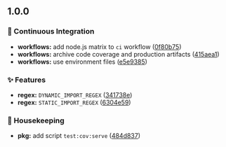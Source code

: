 ## 1.0.0


### :robot: Continuous Integration

* **workflows:** add node.js matrix to `ci` workflow ([0f80b75](https://github.com/flex-development/import-regex/commit/0f80b75554b50900c78807f979211ac8c92e5ffe))
* **workflows:** archive code coverage and production artifacts ([415aea1](https://github.com/flex-development/import-regex/commit/415aea12b81fc7c960ae59e21681ee643117b144))
* **workflows:** use environment files ([e5e9385](https://github.com/flex-development/import-regex/commit/e5e9385fefcca18acd086836ebeef7fe54b48949))


### :sparkles: Features

* **regex:** `DYNAMIC_IMPORT_REGEX` ([341738e](https://github.com/flex-development/import-regex/commit/341738ecda9c3335274300c1fc82458deaa54c16))
* **regex:** `STATIC_IMPORT_REGEX` ([6304e59](https://github.com/flex-development/import-regex/commit/6304e599251317b181effc3003a31fb2151bbec7))


### :house_with_garden: Housekeeping

* **pkg:** add script `test:cov:serve` ([484d837](https://github.com/flex-development/import-regex/commit/484d8373de88a13120b623d408a942262800d05c))
